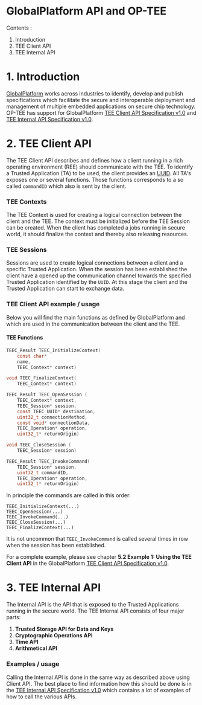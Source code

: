 GlobalPlatform API and OP-TEE
=============================

Contents :

1. Introduction
2. TEE Client API
3. TEE Internal API

# 1. Introduction
[GlobalPlatform](http://www.globalplatform.org) works across industries to
identify, develop and publish specifications which facilitate the secure and
interoperable deployment and management of multiple embedded applications on
secure chip technology. OP-TEE has support for GlobalPlatform [TEE Client API
Specification v1.0](http://www.globalplatform.org/specificationsdevice.asp) and
[TEE Internal API Specification
v1.0](http://www.globalplatform.org/specificationsdevice.asp).

# 2. TEE Client API
The TEE Client API describes and defines how a client running in a rich
operating environment (REE) should communicate with the TEE. To identify a
Trusted Application (TA) to be used, the client provides an
[UUID](http://en.wikipedia.org/wiki/Universally_unique_identifier). All TA's
exposes one or several functions. Those functions corresponds to a so called
`commandID` which also is sent by the client. 

### TEE Contexts
The TEE Context is used for creating a logical connection between the client and
the TEE. The context must be initialized before the TEE Session can be
created. When the client has completed a jobs running in secure world, it should
finalize the context and thereby also releasing resources.

### TEE Sessions
Sessions are used to create logical connections between a client and a specific
Trusted Application. When the session has been established the client have a
opened up the communication channel towards the specified Trusted Application
identified by the `UUID`. At this stage the client and the Trusted Application
can start to exchange data.


### TEE Client API example / usage
Below you will find the main functions as defined by GlobalPlatform and which
are used in the communication between the client and the TEE.

#### TEE Functions
``` c
TEEC_Result TEEC_InitializeContext(
	const char*
	name,
	TEEC_Context* context)

void TEEC_FinalizeContext(
	TEEC_Context* context)

TEEC_Result TEEC_OpenSession (
	TEEC_Context* context,
	TEEC_Session* session,
	const TEEC_UUID* destination,
	uint32_t connectionMethod,
	const void* connectionData,
	TEEC_Operation* operation,
	uint32_t* returnOrigin)

void TEEC_CloseSession (
	TEEC_Session* session)

TEEC_Result TEEC_InvokeCommand(
	TEEC_Session* session,
	uint32_t commandID,
	TEEC_Operation* operation,
	uint32_t* returnOrigin)
```

In principle the commands are called in this order:

	TEEC_InitializeContext(...)
	TEEC_OpenSession(...)
	TEEC_InvokeCommand(...)
	TEEC_CloseSession(...)
	TEEC_FinalizeContext(...)

It is not uncommon that `TEEC_InvokeCommand` is called several times in row
when the session has been established.

For a complete example, please see chapter **5.2 Example 1: Using the TEE
Client API** in the GlobalPlatform [TEE Client API
Specification v1.0](http://www.globalplatform.org/specificationsdevice.asp).


# 3. TEE Internal API
The Internal API is the API that is exposed to the Trusted Applications running
in the secure world. The TEE Internal API consists of four major parts:

1. **Trusted Storage API for Data and Keys**
2. **Cryptographic Operations API**
3. **Time API**
4. **Arithmetical API**

### Examples / usage
Calling the Internal API is done in the same way as described above using Client API.
The best place to find information how this should be done is in the
[TEE Internal API Specification
v1.0](http://www.globalplatform.org/specificationsdevice.asp) which contains a
lot of examples of how to call the various APIs.


